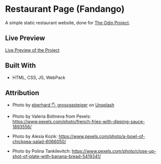 # Restaurant Page (Fandango)

A simple static restaurant website, done for [The Odin Project](https://www.theodinproject.com/lessons/node-path-javascript-restaurant-page).

## Live Preview

[Live Preview of the Project](https://s-y-a-n.github.io/restaurant-page)

## Built With

* HTML, CSS, JS, WebPack

## Attribution

* Photo by <a href="https://unsplash.com/@eberhardgross?utm_content=creditCopyText&utm_medium=referral&utm_source=unsplash">eberhard 🖐 grossgasteiger</a> on <a href="https://unsplash.com/photos/low-angle-photography-of-purple-sky-NvesrDbsrL4?utm_content=creditCopyText&utm_medium=referral&utm_source=unsplash">Unsplash</a>

* Photo by Valeria Boltneva from Pexels: https://www.pexels.com/photo/french-fries-with-dipping-sauce-1893556/

* Photo by Alesia  Kozik: https://www.pexels.com/photo/a-bowl-of-chickpea-salad-6066050/

* Photo by Polina Tankilevitch: https://www.pexels.com/photo/close-up-shot-of-plate-with-banana-bread-5419341/